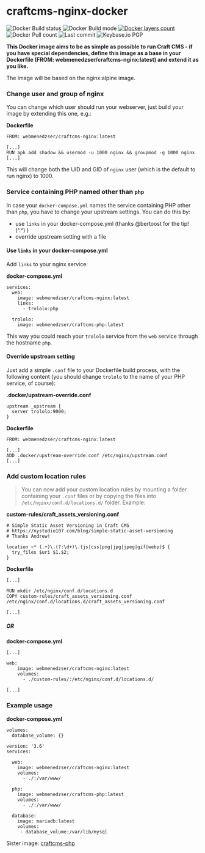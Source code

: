 # craftcms-nginx-docker

![Docker Build status](https://img.shields.io/docker/cloud/build/webmenedzser/craftcms-nginx.svg)
![Docker Build mode](https://img.shields.io/docker/cloud/automated/webmenedzser/craftcms-nginx.svg)
[![Docker layers count](https://images.microbadger.com/badges/image/webmenedzser/craftcms-nginx.svg)](https://microbadger.com/images/webmenedzser/craftcms-nginx)
![Docker Pull count](https://badgen.net/docker/pulls/webmenedzser/craftcms-nginx)
![Last commit](https://badgen.net/github/last-commit/Saboteur777/craftcms-nginx-docker)
![Keybase.io PGP](https://badgen.net/keybase/pgp/Saboteur777)

**This Docker image aims to be as simple as possible to run Craft CMS - if you have special dependencies, define this image as a base in your Dockerfile (FROM: webmenedzser/craftcms-nginx:latest) and extend it as you like.**

The image will be based on the nginx:alpine image.

### Change user and group of nginx
You can change which user should run your webserver, just build your image by extending this one, e.g.:

**Dockerfile**
```
FROM: webmenedzser/craftcms-nginx:latest

[...]
RUN apk add shadow && usermod -u 1000 nginx && groupmod -g 1000 nginx
[...]
```

This will change both the UID and GID of `nginx` user (which is the default to run nginx) to 1000.

### Service containing PHP named other than `php`

In case your `docker-compose.yml` names the service containing PHP other than `php`, you have to change your upstream settings. You can do this by:
- use `links` in your docker-compose.yml (thanks @bertoost for the tip! (^.^) )
- override upstream setting with a file

#### Use `links` in your docker-compose.yml
Add `links` to your nginx service:

**docker-compose.yml**
```
services:
  web:
    image: webmenedzser/craftcms-nginx:latest
    links:
      - trololo:php

  trololo:
    image: webmenedzser/craftcms-php:latest
```
This way you could reach your `trololo` service from the `web` service through the hostname `php`.

#### Override upstream setting
Just add a simple `.conf` file to your Dockerfile build process, with the following content (you should change `trololo` to the name of your PHP service, of course):

**.docker/upstream-override.conf**
```
upstream _upstream {
  server trololo:9000;
}
```

**Dockerfile**
```
FROM: webmenedzser/craftcms-nginx:latest

[...]
ADD .docker/upstream-override.conf /etc/nginx/upstream.conf
[...]
```

### Add custom location rules
> You can now add your custom location rules by mounting a folder containing your `.conf` files or by copying the files into `/etc/nginx/conf.d/locations.d/` folder. Example:

**custom-rules/craft_assets_versioning.conf**
```
# Simple Static Asset Versioning in Craft CMS
# https://nystudio107.com/blog/simple-static-asset-versioning
# Thanks Andrew!

location ~* (.+)\.(?:\d+)\.(js|css|png|jpg|jpeg|gif|webp)$ {
  try_files $uri $1.$2;
}
```

**Dockerfile**
```
[...]

RUN mkdir /etc/nginx/conf.d/locations.d
COPY custom-rules/craft_assets_versioning.conf /etc/nginx/conf.d/locations.d/craft_assets_versioning.conf

[...]
```

##### OR

**docker-compose.yml**
```
[...]

web:
    image: webmenedzser/craftcms-nginx:latest
    volumes:
      - ./custom-rules/:/etc/nginx/conf.d/locations.d/

[...]
```


### Example usage

**docker-compose.yml**

```
volumes:
  database_volume: {}

version: '3.6'
services:

  web:
    image: webmenedzser/craftcms-nginx:latest
    volumes:
      - ./:/var/www/

  php:
    image: webmenedzser/craftcms-php:latest
    volumes:
      - ./:/var/www/

  database:
    image: mariadb:latest
    volumes:
     - database_volume:/var/lib/mysql
```

Sister image: [craftcms-php](https://github.com/Saboteur777/craftcms-php-docker)
